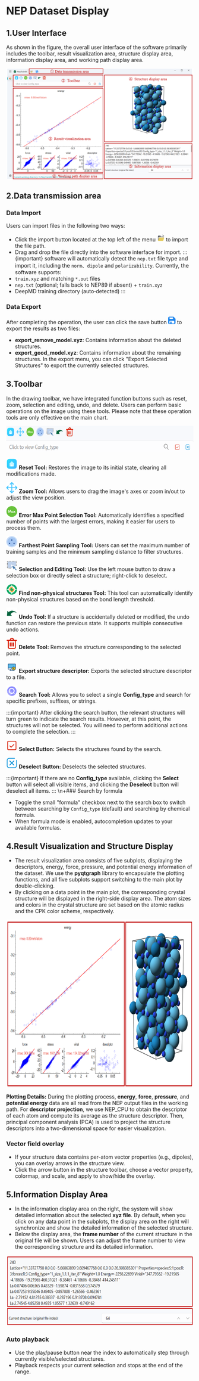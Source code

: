 # NEP Dataset Display



## 1.User Interface

As shown in the figure, the overall user interface of the software primarily includes the toolbar, result visualization area, structure display area, information display area, and working path display area.

![interface](../_static/image/interface.png)

## 2.Data transmission area

### Data Import

Users can import files in the following two ways:

- Click the import button located at the top left of the menu <img src="../_static/image/open.svg" alt="open" width='20' height='20' /> to import the file path.
- Drag and drop the file directly into the software interface for import.
:::{important}
software will automatically detect the `nep.txt` file type and import it, including the `norm`、`dipole` and `polarizability`.
Currently, the software supports:
- `train.xyz` and matching `*.out` files
- `nep.txt` (optional; falls back to NEP89 if absent) + `train.xyz`
- DeepMD training directory (auto‑detected)
:::

 
### Data Export

After completing the operation, the user can click the save button <img alt="save" height="20" src="../_static/image/save.svg" width="20"/>
to export the results as two files:

- **export_remove_model.xyz**: Contains information about the deleted structures.
- **export_good_model.xyz**: Contains information about the remaining structures.
In the export menu, you can click "Export Selected Structures" to export the currently selected structures.
## 3.Toolbar

In the drawing toolbar, we have integrated function buttons such as reset, zoom, selection and editing, undo, and delete. Users can perform basic operations on the image using these tools. Please note that these operation tools are only effective on the main chart.

<img src="../_static/image/toolbar.png" alt="toolbar" width='600' height='70' />

<img src="../_static/image/init.svg" alt="init" width='30' height='30'  /> **Reset Tool:** Restores the image to its initial state, clearing all modifications made.

<img src="../_static/image/pan.svg" alt="pan" width='30' height='30' /> **Zoom Tool:** Allows users to drag the image's axes or zoom in/out to adjust the view position.

<img src="../_static/image/find_max.svg" alt="find_max" width='30' height='30' /> **Error Max Point Selection Tool:** Automatically identifies a specified number of points with the largest errors, making it easier for users to process them.

<img src="../_static/image/sparse.svg" alt="sparse" width='30' height='30' /> **Farthest Point Sampling Tool:** Users can set the maximum number of training samples and the minimum sampling distance to filter structures.

<img src="../_static/image/pen.svg" alt="pen" width='30' height='30' /> **Selection and Editing Tool:** Use the left mouse button to draw a selection box or directly select a structure; right-click to deselect.

<img src="../_static/image/discovery.svg" alt="discovery" width='30' height='30' /> **Find non-physical structures Tool:** This tool can automatically identify non-physical structures based on the bond length threshold.

<img src="../_static/image/revoke.svg" alt="revoke" width='30' height='30' /> **Undo Tool:** If a structure is accidentally deleted or modified, the undo function can restore the previous state. It supports multiple consecutive undo actions.

<img src="../_static/image/delete.svg" alt="delete" width='30' height='30' /> **Delete Tool:** Removes the structure corresponding to the selected point.

<img src="../_static/image/export.svg" alt="export" width='30' height='30' /> **Export structure descriptor:** Exports the selected structure descriptor to a file.


<img alt="search" height="30" src="../_static/image/search.svg" width="30"/> **Search Tool:** Allows you to select a single **Config_type** and search for specific prefixes, suffixes, or strings.


:::{important}
After clicking the search button, the relevant structures will turn green to indicate the search results. However, at this point, the structures will not be selected. You will need to perform additional actions to complete the selection.
:::

<img alt="select" height="30" src="../_static/image/check.svg" width="30"/> **Select Button:** Selects the structures found by the search.

<img alt="cancel" height="30" src="../_static/image/uncheck.svg" width="30"/> **Deselect Button:** Deselects the selected structures.

:::{important}
If there are no **Config_type** available, clicking the **Select** button will select all visible items, and clicking the **Deselect** button will deselect all items.
:::
\n+### Search by formula

- Toggle the small "formula" checkbox next to the search box to switch between searching by `Config_type` (default) and searching by chemical formula.
- When formula mode is enabled, autocompletion updates to your available formulas.
## 4.Result Visualization and Structure Display

- The result visualization area consists of five subplots, displaying the descriptors, energy, force, pressure, and potential energy information of the dataset. We use the **pyqtgraph** library to encapsulate the plotting functions, and all five subplots support switching to the main plot by double-clicking.
- By clicking on a data point in the main plot, the corresponding crystal structure will be displayed in the right-side display area. The atom sizes and colors in the crystal structure are set based on the atomic radius and the CPK color scheme, respectively.

<img src="../_static/image/visualization.png" alt="visualization" width='810' height='450' />

**Plotting Details:** During the plotting process, **energy**, **force**, **pressure**, and **potential energy** data are all read from the NEP output files in the working path. For **descriptor projection**, we use NEP_CPU to obtain the descriptor of each atom and compute its average as the structure descriptor. Then, principal component analysis (PCA) is used to project the structure descriptors into a two-dimensional space for easier visualization.

### Vector field overlay

- If your structure data contains per-atom vector properties (e.g., dipoles), you can overlay arrows in the structure view.
- Click the arrow button in the structure toolbar, choose a vector property, colormap, and scale, and apply to show/hide the overlay.

## 5.Information Display Area

- In the information display area on the right, the system will show detailed information about the selected **xyz file**. By default, when you click on any data point in the subplots, the display area on the right will synchronize and show the detailed information of the selected structure.
- Below the display area, the **frame number** of the current structure in the original file will be shown. Users can adjust the frame number to view the corresponding structure and its detailed information.

<img src="../_static/image/information.png" alt="information" width='650' height='190' />

### Auto playback

- Use the play/pause button near the index to automatically step through currently visible/selected structures.
- Playback respects your current selection and stops at the end of the range.
